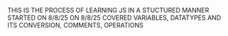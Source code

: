 THIS IS THE PROCESS OF LEARNING JS IN A STUCTURED MANNER STARTED ON 8/8/25
ON 8/8/25 COVERED VARIABLES, DATATYPES AND ITS CONVERSION, COMMENTS, OPERATIONS 

